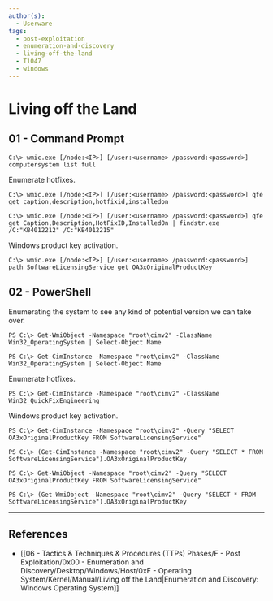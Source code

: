 ```yaml
---
author(s):
  - Userware
tags:
  - post-exploitation
  - enumeration-and-discovery
  - living-off-the-land
  - T1047
  - windows
---
```

# Living off the Land

## 01 - Command Prompt

```
C:\> wmic.exe [/node:<IP>] [/user:<username> /password:<password>] computersystem list full
```

Enumerate hotfixes.

```
C:\> wmic.exe [/node:<IP>] [/user:<username> /password:<password>] qfe get caption,description,hotfixid,installedon

C:\> wmic.exe [/node:<IP>] [/user:<username> /password:<password>] qfe get Caption,Description,HotFixID,InstalledOn | findstr.exe /C:"KB4012212" /C:"KB4012215"
```

Windows product key activation.

```
C:\> wmic.exe [/node:<IP>] [/user:<username> /password:<password>] path SoftwareLicensingService get OA3xOriginalProductKey
```

## 02 - PowerShell

Enumerating the system to see any kind of potential version we can take over.

```
PS C:\> Get-WmiObject -Namespace "root\cimv2" -ClassName Win32_OperatingSystem | Select-Object Name

PS C:\> Get-CimInstance -Namespace "root\cimv2" -ClassName Win32_OperatingSystem | Select-Object Name
```

Enumerate hotfixes.

```
PS C:\> Get-CimInstance -Namespace "root\cimv2" -ClassName Win32_QuickFixEngineering
```

Windows product key activation.

```
PS C:\> Get-CimInstance -Namespace "root\cimv2" -Query "SELECT OA3xOriginalProductKey FROM SoftwareLicensingService"

PS C:\> (Get-CimInstance -Namespace "root\cimv2" -Query "SELECT * FROM SoftwareLicensingService").OA3xOriginalProductKey

PS C:\> Get-WmiObject -Namespace "root\cimv2" -Query "SELECT OA3xOriginalProductKey FROM SoftwareLicensingService"

PS C:\> (Get-WmiObject -Namespace "root\cimv2" -Query "SELECT * FROM SoftwareLicensingService").OA3xOriginalProductKey
```

---
## References

- [[06 - Tactics & Techniques & Procedures (TTPs) Phases/F - Post Exploitation/0x00 - Enumeration and Discovery/Desktop/Windows/Host/0xF - Operating System/Kernel/Manual/Living off the Land|Enumeration and Discovery: Windows Operating System]]